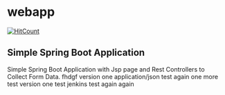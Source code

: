# webapp
[![HitCount](http://hits.dwyl.io/suvrat2014@gmailcom/suvrat2014/webapp.svg)](http://hits.dwyl.io/suvrat2014@gmailcom/suvrat2014/webapp)

## Simple Spring Boot Application

Simple Spring Boot Application with Jsp page and Rest Controllers to Collect Form Data.
fhdgf
version one application/json test again one more test version one test jenkins test again again



